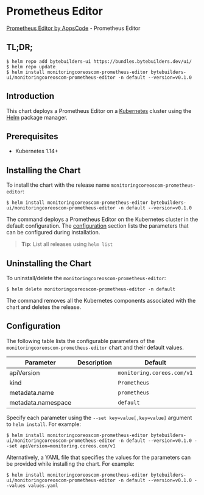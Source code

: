 # Prometheus Editor

[Prometheus Editor by AppsCode](https://byte.builders) - Prometheus Editor

## TL;DR;

```console
$ helm repo add bytebuilders-ui https://bundles.bytebuilders.dev/ui/
$ helm repo update
$ helm install monitoringcoreoscom-prometheus-editor bytebuilders-ui/monitoringcoreoscom-prometheus-editor -n default --version=v0.1.0
```

## Introduction

This chart deploys a Prometheus Editor on a [Kubernetes](http://kubernetes.io) cluster using the [Helm](https://helm.sh) package manager.

## Prerequisites

- Kubernetes 1.14+

## Installing the Chart

To install the chart with the release name `monitoringcoreoscom-prometheus-editor`:

```console
$ helm install monitoringcoreoscom-prometheus-editor bytebuilders-ui/monitoringcoreoscom-prometheus-editor -n default --version=v0.1.0
```

The command deploys a Prometheus Editor on the Kubernetes cluster in the default configuration. The [configuration](#configuration) section lists the parameters that can be configured during installation.

> **Tip**: List all releases using `helm list`

## Uninstalling the Chart

To uninstall/delete the `monitoringcoreoscom-prometheus-editor`:

```console
$ helm delete monitoringcoreoscom-prometheus-editor -n default
```

The command removes all the Kubernetes components associated with the chart and deletes the release.

## Configuration

The following table lists the configurable parameters of the `monitoringcoreoscom-prometheus-editor` chart and their default values.

|     Parameter      | Description |          Default           |
|--------------------|-------------|----------------------------|
| apiVersion         |             | `monitoring.coreos.com/v1` |
| kind               |             | `Prometheus`               |
| metadata.name      |             | `prometheus`               |
| metadata.namespace |             | `default`                  |


Specify each parameter using the `--set key=value[,key=value]` argument to `helm install`. For example:

```console
$ helm install monitoringcoreoscom-prometheus-editor bytebuilders-ui/monitoringcoreoscom-prometheus-editor -n default --version=v0.1.0 --set apiVersion=monitoring.coreos.com/v1
```

Alternatively, a YAML file that specifies the values for the parameters can be provided while
installing the chart. For example:

```console
$ helm install monitoringcoreoscom-prometheus-editor bytebuilders-ui/monitoringcoreoscom-prometheus-editor -n default --version=v0.1.0 --values values.yaml
```
